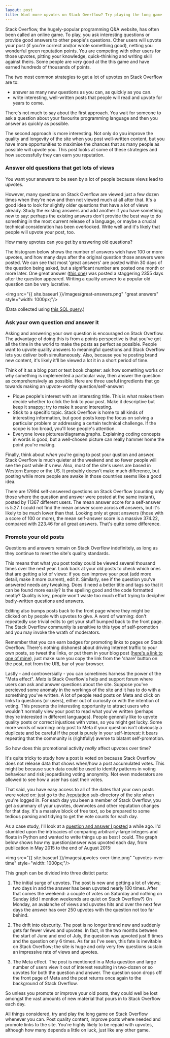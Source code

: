 ```yaml
---
layout: post
title: Want more upvotes on Stack Overflow? Try playing the long game
---
```


Stack Overflow, the hugely-popular programming Q&A website, has often been called an online game. To play, you ask interesting questions or provide good answers to other people's questions. Other users will upvote your post (if you're correct and/or wrote something good), netting you wonderful green reputation points. You are competing with other users for those upvotes, pitting your knowledge, quick-thinking and writing skill against theirs. Some people are *very* good at the this game and have earned hundreds of thousands of points.

The two most common strategies to get a lot of upvotes on Stack Overflow are to:

- answer as many new questions as you can, as quickly as you can.
- write interesting, well-written posts that people will read and upvote for years to come.

There's not much to say about the first approach. You wait for someone to ask a question about your favourite programming language and then you answer as quickly as possible. 

The second approach is more interesting. Not only do you improve the quality and longevity of the site when you post well-written content, but you have more opportunities to maximise the chances that as many people as possible will upvote you. This post looks at some of these strategies and how successfully they can earn you reputation. 

### Answer old questions that get lots of views

You want your answers to be seen by a lot of people because views lead to upvotes. 

However, many questions on Stack Overflow are viewed just a few dozen times when they're new and then not viewed much at all after that. It's a good idea to look for slightly older questions that have a lot of views already. Study the existing answers and add another if you have something new to say: perhaps the existing answers don't provide the best way to do something in the most current release of a language, or maybe a crucial technical consideration has been overlooked. Write well and it's likely that people will upvote your post, too.

How many upvotes can you get by answering old questions? 

The histogram below shows the number of answers wich have 100 or more upvotes, and how many days after the original question those answers were posted. We can see that most 'great answers' are posted within 30 days of the question being asked, but a significant number are posted one month or more later. One great answer ([this one](http://stackoverflow.com/a/30810322/3923281)) was posted a staggering 2355 days after the question appeared. Writing a quality answer to a popular old question can be very lucrative.

<img src="{{ site.baseurl }}/images/great-answers.png" "great answers" style="width: 1000px;"/>

(Data collected using [this SQL query](http://data.stackexchange.com/stackoverflow/query/353836/high-scoring-late-answers).)


### Ask your own question *and* answer it

Asking and answering your own question is encouraged on Stack Overflow. The advantage of doing this is from a points perspective is that you've got all the time in the world to make the posts as perfect as possible. People want to upvote quality answers to meaningful questions and Stack Overflow lets you deliver both simultaneously. Also, because you're posting brand new content, it's likely it'll be viewed a lot it in a short period of time.

Think of it as a blog post or text book chapter: ask how something works or why something is implemented a particular way, then answer the question as comprehensively as possible. Here are three useful ingredients that go towards making an upvote-worthy question/self-answer:

- Pique people's interest with an interesting title. This is what makes them decide whether to click the link to your post. Make it descriptive but keep it snappy; try to make it sound interesting.
- Stick to a specific topic. Stack Overflow is home to all kinds of interesting information, but good posts keep the focus on solving a particular problem or addressing a certain technical challenge. If the scope is too broad, you'll lose people's attention.
- Everyone loves pictures/diagrams/graphs. Explaining coding concepts in words is good, but a well-chosen picture can really hammer home the point you're making.

Finally, think about *when* you're going to post your qustion and answer. Stack Overflow is much quieter at the weekend and so fewer people will see the post while it's new. Also, most of the site's users are based in Western Europe or the US. It probably doesn't make much difference, but posting while more people are awake in those countries seems like a good idea.

There are 17994 self-answered questions on Stack Overflow (counting only those where the question and answer were posted at the same instant), posted by 11367 different users. The mean answer score for a self-answer is 5.27. I could not find the mean answer score across *all* answers, but it's likely to be much lower than that. Looking only at great answers (those with a score of 100 or more), the mean self-answer score is a massive 374.22, compared with 223.46 for all great answers. That's quite some difference.


### Promote your old posts

Questions and answers remain on Stack Overflow indefinitely, as long as they continue to meet the site's quality standards.

This means that what you post today could be viewed several thousand times over the next year. Look back at your old posts to check which ones that are getting a lot of views: if you can improve your post (add more detail, make it more current), edit it. Similarly, see if the question you've answered needs any tweaking. Does it need a better title and tags so that it can be found more easily? Is the spelling good and the code formatted neatly? Quality is key, people won't waste too much effort trying to decipher badly-written questions and answers.

Editing also bumps posts back to the front page where they might be clicked on by people with upvotes to give. A word of warning: don't repeatedly use trivial edits to get your stuff bumped back to the front page. The Stack Overflow community is sensitive to this type of self-promotion and you may invoke the wrath of moderators.

Remember that you can earn badges for promoting links to pages on Stack Overflow. There's nothing dishonest about driving Internet traffic to your own posts, so tweet the links, or put them in your blog post ([here's a link to one of mine](http://stackoverflow.com/q/30100725/3923281)), just make sure you copy the link from the 'share' button on the post, not from the URL bar of your browser.

Lastly - and controversially - you can sometimes harness the power of the "Meta effect". *Meta* is Stack Overflow's help and support forum where users can ask and answer questions about the site. Suppose you've percieved some anomaly in the workings of the site and it has to do with a something you've written. A lot of people read posts on Meta and click on links to questions (or users), either out of curiosity or with the intention of voting. This presents the interesting opportunity to attract users who wouldn't normally view your post to read what you've written (perhaps they're interested in different languages). People generally like to upvote quality posts or correct injustices with votes, so you might get lucky. Some more words of warning: only post to Meta if your question isn't obviously a duplicate and be careful if the post is purely in your self-interest: it bears repeating that the community is (rightfully) averse to blatant self-promotion.

So how does this promotional activity *really* affect upvotes over time?

It's quite tricky to study how a post is voted on because Stack Overflow does not release data that shows when/how a post accumulated votes. This might be because such data could be used to identify patterns in voting behaviour and risk jeopardising voting anonymity. Not even moderators are allowed to see how a user has cast their votes.

That said, you have easy access to all of the dates that your own posts were voted on: just go to the [/reputation](stackoverflow.com/reputation) sub-directory of the site when you're logged in. For each day you been a member of Stack Overflow, you get a summary of your upvotes, downvotes and other reputation changes for that day. It's a massive block of free text, so be prepared to some tedious parsing and tidying to get the vote counts for each day. 

As a case study, I'll look at a [question and answer I posted](http://stackoverflow.com/q/30100725/3923281) a while ago. I'd stumbled upon the intricacies of comparing arbitrarily-large integers and floats in Python and wanted to write things up as best I could. The graph below shows how my question/answer was upvoted each day, from publication in May 2015 to the end of August 2015: 

<img src="{{ site.baseurl }}/images/upvotes-over-time.png" "upvotes-over-time" style="width: 1000px;"/>


This graph can be divided into three distict parts:

1. The initial surge of upvotes. The post is new and getting a lot of views; two days in and the answer has been upvoted nearly 100 times. After that comes the weekend: a couple of votes on Saturday and nothing on Sunday (did I mention weekends are quiet on Stack Overflow?) On Monday, an avalanche of views and upvotes hits and over the next few days the answer has over 250 upvotes with the question not too far behind.

2. The drift into obscurity. The post is no longer brand new and suddenly gets far fewer views and upvotes. In fact, in the two months between the start of June and end of July, the question was upvoted just 9 times and the question only 6 times. As far as I've seen, this fate is inevitable on Stack Overflow; the site is huge and only very few questions sustain an impressive rate of views and upvotes.

3. The Meta effect. The post is mentioned in a Meta question and large number of users view it out of interest resulting in two-dozen or so upvotes for both the question and answer. The question soon drops off the front page of Meta and the post returns once again to the background of Stack Overflow.

So unless you promote or improve your old posts, they could well be lost amongst the vast amounts of new material that pours in to Stack Overflow each day. 

All things considered, try and play the long game on Stack Overflow whenever you can. Post quality content, improve posts where needed and promote links to the site. You're highly likely to be repaid with upvotes, although how many depends a little on luck, just like any other game.
